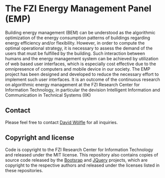 # The FZI Energy Management Panel (EMP) 

Building energy management (BEM) can be understood as the algorithmic optimization of the energy consumption patterns of buildings regarding energy efficiency and/or flexibility. However, in order to compute the optimal operational strategy, it is necessary to assess the demand of the users that must be fulfilled by the building. Such interaction between humans and the energy management system can be achieved by utilization of web based user interfaces, which is especially cost effective due to the omnipresence of computers and mobile device in our society. The EMP project has been designed and developed to reduce the necessary effort to implement such user interfaces. It is an outcome of the continuous research on algorithmic energy management at the FZI Research Center for Information Technology, in particular the devision Intelligent Information and Communication in Technical Systems (IIK)

## Contact

Please feel free to contact [David Wölfle](https://www.fzi.de/en/about-us/organisation/detail/address/david-woelfle/) for all inquiries.

## Copyright and license

Code is copyright to the FZI Research Center for Information Technology and released under the MIT license. This repository also contains copies of source code released by the [Bootsrap](https://github.com/twbs/bootstrap) and [JQuery](https://github.com/jquery/jquery) projects, which are copyright to the respective authors and released under the licenses listed in these repositories. 